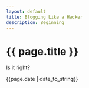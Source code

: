```yaml
---
layout: default
title: Blogging Like a Hacker
description: Beginning
---
```


{{ page.title }}
====

Is it right?

{{page.date | date_to_string}}